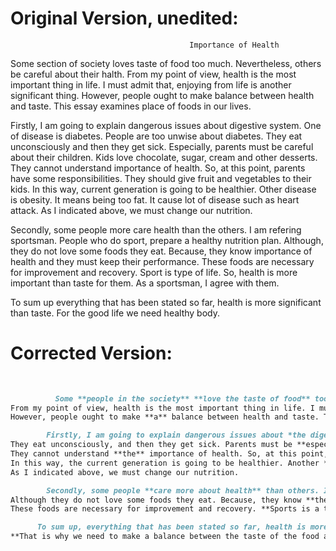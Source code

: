 
# Original Version, unedited:

                                            Importance of Health
   Some section of society loves taste of food too much. Nevertheless, others be careful about their
halth. From my point of view, health is the most important thing in life. I must admit that, enjoying
from life is another significant thing. However, people ought to make balance between health and
taste. This essay examines place of foods in our lives.

  Firstly, I am going to explain dangerous issues about digestive system. One of disease is diabetes.
People are too unwise about diabetes. They eat unconsciously and then they get sick. Especially,
parents must be careful about their children. Kids love chocolate, sugar, cream and other desserts.
They cannot understand importance of health. So, at this point, parents have some responsibilities.
They should give fruit and vegetables to their kids. In this way, current generation is going to be
healthier. Other disease is obesity. It means being too fat. It cause lot of disease such as heart attack.
As I indicated above, we must change our nutrition.

  Secondly, some people more care health than the others. I am refering sportsman. People who
do sport, prepare a healthy nutrition plan. Although, they do not love some foods they eat. Because,
they know importance of health and they must keep their performance. These foods are necessary
for improvement and recovery. Sport is type of life. So, health is more important than taste for
them. As a sportsman, I agree with them.

  To sum up everything that has been stated so far, health is more significant than taste. For the
good life we need healthy body.


# Corrected Version:

````markdown
                                                                        Importance of Health
                                                                        
          Some **people in the society** **love the taste of food** too much. Nevertheless, others **are careful** about their **health**. 
From my point of view, health is the most important thing in life. I must admit that enjoying life is another significant thing. 
However, people ought to make **a** balance between health and taste. This essay examines **the place of foods** in our lives.

        Firstly, I am going to explain dangerous issues about *the digestive system*. One *disease* is diabetes. People are too unwise about diabetes. 
They eat unconsciously, and then they get sick. Parents must be **especially careful** about their children. Kids love chocolate, sugar, cream, and other desserts. 
They cannot understand **the** importance of health. So, at this point, parents have some responsibilities. They should give **fruits and vegetables** to their kids. 
In this way, the current generation is going to be healthier. Another **disease** is obesity. It means being too fat. It **causes** a lot of diseases such as heart attack. 
As I indicated above, we must change our nutrition.

        Secondly, some people **care more about health** than others. I am **referring to** **athletes**. People who do sports **prepare a healthy nutrition plan**. 
Although they do not love some foods they eat. Because, they know **the** importance of health, and they must keep their performance. 
These foods are necessary for improvement and recovery. **Sports is a type of life**. So, health is more important than taste for them. As a sportsman, I agree with them.

      To sum up, everything that has been stated so far, health is more significant than taste. For **a** good life, we need  **a** healthy body. 
**That is why we need to make a balance between the taste of the food and its nutritional value.**
````

